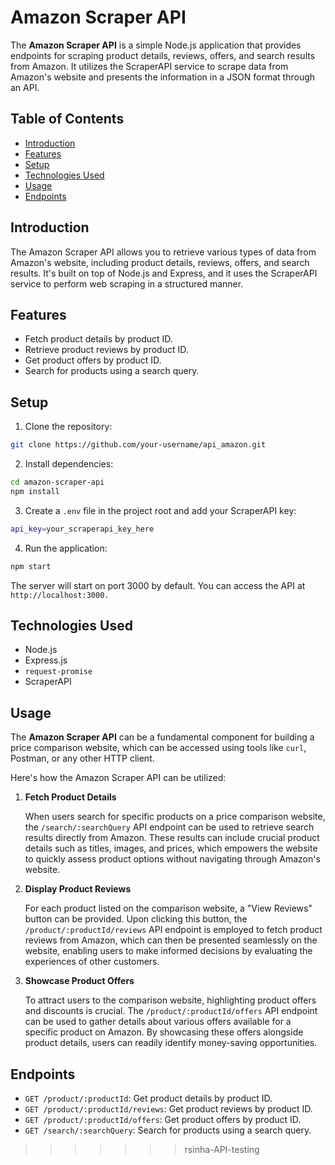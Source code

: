 # Amazon Scraper API

The **Amazon Scraper API** is a simple Node.js application that provides endpoints for scraping product details, reviews, offers, and search results from Amazon. It utilizes the ScraperAPI service to scrape data from Amazon's website and presents the information in a JSON format through an API.

## Table of Contents

- [Introduction](#introduction)
- [Features](#features)
- [Setup](#setup)
- [Technologies Used](#technologies-used)
- [Usage](#usage)
- [Endpoints](#endpoints)
  


## Introduction

The Amazon Scraper API allows you to retrieve various types of data from Amazon's website, including product details, reviews, offers, and search results. It's built on top of Node.js and Express, and it uses the ScraperAPI service to perform web scraping in a structured manner.

## Features

- Fetch product details by product ID.
- Retrieve product reviews by product ID.
- Get product offers by product ID.
- Search for products using a search query.

## Setup

1. Clone the repository:

```bash
git clone https://github.com/your-username/api_amazon.git
```

2. Install dependencies:

```bash
cd amazon-scraper-api
npm install
```

3. Create a `.env` file in the project root and add your ScraperAPI key:

```bash
api_key=your_scraperapi_key_here
```

4. Run the application:

```bash
npm start
```

The server will start on port 3000 by default. You can access the API at `http://localhost:3000.`


## Technologies Used

- Node.js
- Express.js
- `request-promise`
- ScraperAPI


## Usage

The **Amazon Scraper API** can be a fundamental component for building a price comparison website, which can be accessed using tools like `curl`, Postman, or any other HTTP client.

Here's how the Amazon Scraper API can be utilized:

1. **Fetch Product Details**

   When users search for specific products on a price comparison website, the `/search/:searchQuery` API endpoint can be used to retrieve search results directly from Amazon. These results can include crucial product details such as titles, images, and prices, which empowers the website to quickly assess product options without navigating through Amazon's website.

2. **Display Product Reviews**

   For each product listed on the comparison website, a "View Reviews" button can be provided. Upon clicking this button, the `/product/:productId/reviews` API endpoint is employed to fetch product reviews from Amazon, which can then be presented seamlessly on the website, enabling users to make informed decisions by evaluating the experiences of other customers.

3. **Showcase Product Offers**

   To attract users to the comparison website, highlighting product offers and discounts is crucial. The `/product/:productId/offers` API endpoint can be used to gather details about various offers available for a specific product on Amazon. By showcasing these offers alongside product details, users can readily identify money-saving opportunities.

## Endpoints

- `GET /product/:productId`: Get product details by product ID.
- `GET /product/:productId/reviews`: Get product reviews by product ID.
- `GET /product/:productId/offers`: Get product offers by product ID.
- `GET /search/:searchQuery`: Search for products using a search query.


>>>>>>> rsinha-API-testing
